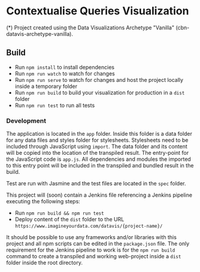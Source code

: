 # Contextualise Queries Visualization

(*) Project created using the Data Visualizations Archetype "Vanilla" (cbn-datavis-archetype-vanilla).

## Build

* Run `npm install` to install dependencies
* Run `npm run watch` to watch for changes
* Run `npm run serve` to watch for changes and host the project locally inside a temporary folder
* Run `npm run build` to build your visualization for production in a `dist` folder
* Run `npm run test` to run all tests

### Development

The application is located in the `app` folder. Inside this folder is a data folder for any data files and styles folder for stylesheets. Stylesheets need to be included through JavaScript using `import`. The data folder and its content will be copied into the location of the transpiled result. The entry-point for the JavaScript code is `app.js`. All dependencies and modules the imported to this entry point will be included in the transpiled and bundled result in the build.

Test are run with Jasmine and the test files are located in the `spec` folder.

This project will (soon) contain a Jenkins file referencing a Jenkins pipeline executing the following steps:

* Run `npm run build && npm run test`
* Deploy content of the `dist` folder to the URL `https://www.imagineyourdata.com/datavis/{project-name}/`

It should be possible to use any frameworks and/or libraries with this project and all npm scripts can be edited in the `package.json` file. The only requirement for the Jenkins pipeline to work is for the `npm run build` command to create a transpiled and working web-project inside a `dist` folder inside the root directory.
